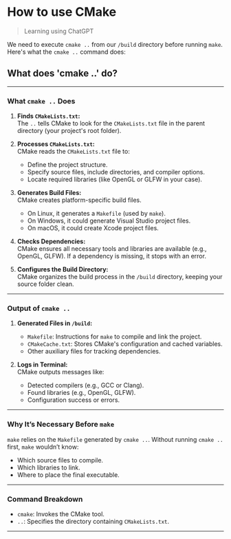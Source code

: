 # How to use CMake
> Learning using ChatGPT

We need to execute `cmake ..` from our `/build` directory before running `make`. Here's what the `cmake ..` command does:

## What does 'cmake ..' do?

---

### **What `cmake ..` Does**

1. **Finds `CMakeLists.txt`:**  
   The `..` tells CMake to look for the `CMakeLists.txt` file in the parent directory (your project's root folder).

2. **Processes `CMakeLists.txt`:**  
   CMake reads the `CMakeLists.txt` file to:
   - Define the project structure.
   - Specify source files, include directories, and compiler options.
   - Locate required libraries (like OpenGL or GLFW in your case).

3. **Generates Build Files:**  
   CMake creates platform-specific build files.  
   - On Linux, it generates a `Makefile` (used by `make`).
   - On Windows, it could generate Visual Studio project files.
   - On macOS, it could create Xcode project files.

4. **Checks Dependencies:**  
   CMake ensures all necessary tools and libraries are available (e.g., OpenGL, GLFW). If a dependency is missing, it stops with an error.

5. **Configures the Build Directory:**  
   CMake organizes the build process in the `/build` directory, keeping your source folder clean.

---

### **Output of `cmake ..`**
1. **Generated Files in `/build`:**
   - `Makefile`: Instructions for `make` to compile and link the project.
   - `CMakeCache.txt`: Stores CMake's configuration and cached variables.
   - Other auxiliary files for tracking dependencies.

2. **Logs in Terminal:**  
   CMake outputs messages like:
   - Detected compilers (e.g., GCC or Clang).
   - Found libraries (e.g., OpenGL, GLFW).
   - Configuration success or errors.

---

### **Why It’s Necessary Before `make`**
`make` relies on the `Makefile` generated by `cmake ..`. Without running `cmake ..` first, `make` wouldn’t know:
- Which source files to compile.
- Which libraries to link.
- Where to place the final executable.

---

### **Command Breakdown**
- `cmake`: Invokes the CMake tool.
- `..`: Specifies the directory containing `CMakeLists.txt`.

---
